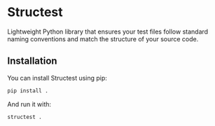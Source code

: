 # Structest

Lightweight Python library that ensures your test files follow standard naming
conventions and match the structure of your source code.

## Installation

You can install Structest using pip:

```bash
pip install .
```

And run it with:

```bash
structest .
```
